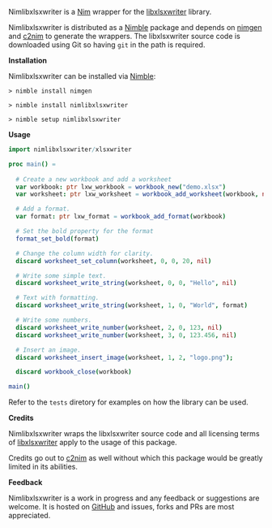 Nimlibxlsxwriter is a [Nim](https://nim-lang.org/) wrapper for the [libxlsxwriter](https://github.com/jmcnamara/libxlsxwriter) library.

Nimlibxlsxwriter is distributed as a [Nimble](https://github.com/nim-lang/nimble) package and depends on [nimgen](https://github.com/genotrance/nimgen) and [c2nim](https://github.com/nim-lang/c2nim/) to generate the wrappers. The libxlsxwriter source code is downloaded using Git so having ```git``` in the path is required.

__Installation__

Nimlibxlsxwriter can be installed via [Nimble](https://github.com/nim-lang/nimble):

```
> nimble install nimgen

> nimble install nimlibxlsxwriter

> nimble setup nimlibxlsxwriter
```

__Usage__

```nim
import nimlibxlsxwriter/xlsxwriter

proc main() =
  
  # Create a new workbook and add a worksheet
  var workbook: ptr lxw_workbook = workbook_new("demo.xlsx")
  var worksheet: ptr lxw_worksheet = workbook_add_worksheet(workbook, nil)

  # Add a format.
  var format: ptr lxw_format = workbook_add_format(workbook)

  # Set the bold property for the format
  format_set_bold(format)

  # Change the column width for clarity.
  discard worksheet_set_column(worksheet, 0, 0, 20, nil)

  # Write some simple text.
  discard worksheet_write_string(worksheet, 0, 0, "Hello", nil)

  # Text with formatting.
  discard worksheet_write_string(worksheet, 1, 0, "World", format)

  # Write some numbers.
  discard worksheet_write_number(worksheet, 2, 0, 123, nil)
  discard worksheet_write_number(worksheet, 3, 0, 123.456, nil)

  # Insert an image.
  discard worksheet_insert_image(worksheet, 1, 2, "logo.png");

  discard workbook_close(workbook)

main()
```

Refer to the ```tests``` diretory for examples on how the library can be used.

__Credits__

Nimlibxlsxwriter wraps the libxlsxwriter source code and all licensing terms of [libxlsxwriter](https://github.com/jmcnamara/libxlsxwriter) apply to the usage of this package.

Credits go out to [c2nim](https://github.com/nim-lang/c2nim/) as well without which this package would be greatly limited in its abilities.

__Feedback__

Nimlibxlsxwriter is a work in progress and any feedback or suggestions are welcome. It is hosted on [GitHub](https://github.com/KeepCoolWithCoolidge/nimlibxlsxwriter) and issues, forks and PRs are most appreciated.
